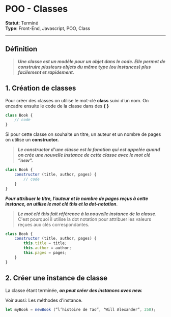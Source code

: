 # **POO - Classes**

**Statut**: Terminé  
**Type**: Front-End, Javascript, POO, Class

___

## **Définition**

>***Une classe est un modèle pour un objet dans le code. Elle permet de construire plusieurs objets du même type (ou instances) plus facilement et rapidement.***

## **1. Création de classes**

Pour créer des classes on utilise le mot-clé **class** suivi d’un nom. On encadre ensuite le code de la classe dans des **{ }**

```javascript
class Book {
    // code
}
```

Si pour cette classe on souhaite un titre, un auteur et un nombre de pages on utilise un **constructor.**  
>***Le constructor d'une classe est la fonction qui est appelée quand on crée une nouvelle instance de cette classe avec le mot clé ”new”.***

```javascript
class Book {
    constructor (title, author, pages) {
        // code
    }
}
```

***Pour attribuer le titre, l’auteur et le nombre de pages reçus à cette instance, on utilise le mot clé this et la dot-notation***.  
>***Le mot clé this fait référence à la nouvelle instance de la classe***. C'est pourquoi il utilise la dot notation pour attribuer les valeurs reçues aux clés correspondantes.

```javascript
class Book {
    constructor (title, author, pages) {
        this.title = title;
        this.author = author;
        this.pages = pages;
    }
}
```

## **2. Créer une instance de classe**

La classe étant terminée, ***on peut créer des instances avec new.***

Voir aussi: Les méthodes d'instance.

```javascript
let myBook = newBook (”l’histoire de Tao”, ‘Will Alexander”, 250);
```
